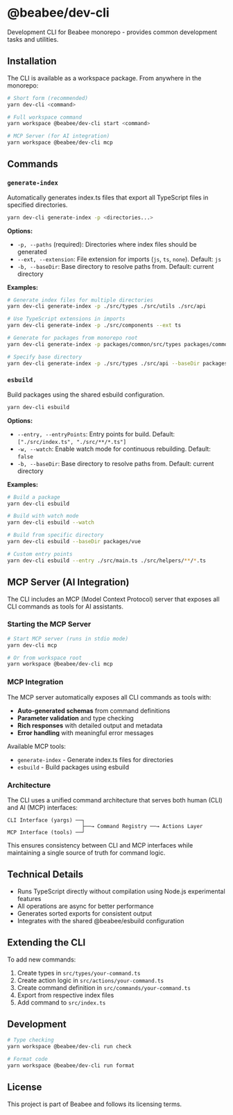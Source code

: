 # @beabee/dev-cli

Development CLI for Beabee monorepo - provides common development tasks and utilities.

## Installation

The CLI is available as a workspace package. From anywhere in the monorepo:

```bash
# Short form (recommended)
yarn dev-cli <command>

# Full workspace command
yarn workspace @beabee/dev-cli start <command>

# MCP Server (for AI integration)
yarn workspace @beabee/dev-cli mcp
```

## Commands

### `generate-index`

Automatically generates index.ts files that export all TypeScript files in specified directories.

```bash
yarn dev-cli generate-index -p <directories...>
```

**Options:**

- `-p, --paths` (required): Directories where index files should be generated
- `--ext, --extension`: File extension for imports (`js`, `ts`, `none`). Default: `js`
- `-b, --baseDir`: Base directory to resolve paths from. Default: current directory

**Examples:**

```bash
# Generate index files for multiple directories
yarn dev-cli generate-index -p ./src/types ./src/utils ./src/api

# Use TypeScript extensions in imports
yarn dev-cli generate-index -p ./src/components --ext ts

# Generate for packages from monorepo root
yarn dev-cli generate-index -p packages/common/src/types packages/common/src/utils

# Specify base directory
yarn dev-cli generate-index -p ./src/types ./src/api --baseDir packages/client
```

### `esbuild`

Build packages using the shared esbuild configuration.

```bash
yarn dev-cli esbuild
```

**Options:**

- `--entry, --entryPoints`: Entry points for build. Default: `["./src/index.ts", "./src/**/*.ts"]`
- `-w, --watch`: Enable watch mode for continuous rebuilding. Default: `false`
- `-b, --baseDir`: Base directory to resolve paths from. Default: current directory

**Examples:**

```bash
# Build a package
yarn dev-cli esbuild

# Build with watch mode
yarn dev-cli esbuild --watch

# Build from specific directory
yarn dev-cli esbuild --baseDir packages/vue

# Custom entry points
yarn dev-cli esbuild --entry ./src/main.ts ./src/helpers/**/*.ts
```

## MCP Server (AI Integration)

The CLI includes an MCP (Model Context Protocol) server that exposes all CLI commands as tools for AI assistants.

### Starting the MCP Server

```bash
# Start MCP server (runs in stdio mode)
yarn dev-cli mcp

# Or from workspace root
yarn workspace @beabee/dev-cli mcp
```

### MCP Integration

The MCP server automatically exposes all CLI commands as tools with:

- **Auto-generated schemas** from command definitions
- **Parameter validation** and type checking
- **Rich responses** with detailed output and metadata
- **Error handling** with meaningful error messages

Available MCP tools:

- `generate-index` - Generate index.ts files for directories
- `esbuild` - Build packages using esbuild

### Architecture

The CLI uses a unified command architecture that serves both human (CLI) and AI (MCP) interfaces:

```
CLI Interface (yargs) ──┐
                        ├──→ Command Registry ──→ Actions Layer
MCP Interface (tools) ──┘
```

This ensures consistency between CLI and MCP interfaces while maintaining a single source of truth for command logic.

## Technical Details

- Runs TypeScript directly without compilation using Node.js experimental features
- All operations are async for better performance
- Generates sorted exports for consistent output
- Integrates with the shared @beabee/esbuild configuration

## Extending the CLI

To add new commands:

1. Create types in `src/types/your-command.ts`
2. Create action logic in `src/actions/your-command.ts`
3. Create command definition in `src/commands/your-command.ts`
4. Export from respective index files
5. Add command to `src/index.ts`

## Development

```bash
# Type checking
yarn workspace @beabee/dev-cli run check

# Format code
yarn workspace @beabee/dev-cli run format
```

## License

This project is part of Beabee and follows its licensing terms.
